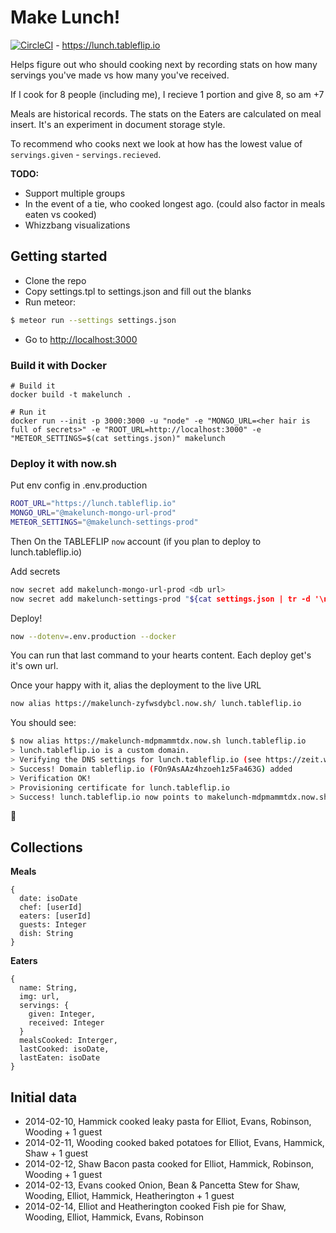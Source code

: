 # Make Lunch!

[![CircleCI](https://circleci.com/gh/tableflip/makelunch.svg?style=svg)](https://circleci.com/gh/tableflip/makelunch) - https://lunch.tableflip.io

Helps figure out who should cooking next by recording stats on how many servings you've made vs how many you've received.

If I cook for 8 people (including me), I recieve 1 portion and give 8, so am +7

Meals are historical records. The stats on the Eaters are calculated on meal insert. It's an experiment in document storage style.

To recommend who cooks next we look at how has the lowest value of `servings.given` - `servings.recieved`.

**TODO:**
- Support multiple groups
- In the event of a tie, who cooked longest ago. (could also factor in meals eaten vs cooked)
- Whizzbang visualizations

## Getting started

- Clone the repo
- Copy settings.tpl to settings.json and fill out the blanks
- Run meteor:
```bash
$ meteor run --settings settings.json
```
- Go to [http://localhost:3000](http://localhost:3000)

### Build it with Docker

```
# Build it
docker build -t makelunch .

# Run it
docker run --init -p 3000:3000 -u "node" -e "MONGO_URL=<her hair is full of secrets>" -e "ROOT_URL=http://localhost:3000" -e "METEOR_SETTINGS=$(cat settings.json)" makelunch
```

### Deploy it with now.sh

Put env config in .env.production
```sh
ROOT_URL="https://lunch.tableflip.io"
MONGO_URL="@makelunch-mongo-url-prod"
METEOR_SETTINGS="@makelunch-settings-prod"
```

Then On the TABLEFLIP `now` account (if you plan to deploy to lunch.tableflip.io)

Add secrets
```sh
now secret add makelunch-mongo-url-prod <db url>
now secret add makelunch-settings-prod "${cat settings.json | tr -d '\n'}"
```

Deploy!
```sh
now --dotenv=.env.production --docker
```

You can run that last command to your hearts content. Each deploy get's it's own url.

Once your happy with it, alias the deployment to the live URL
```sh
now alias https://makelunch-zyfwsdybcl.now.sh/ lunch.tableflip.io
```

You should see:

```sh
$ now alias https://makelunch-mdpmammtdx.now.sh lunch.tableflip.io
> lunch.tableflip.io is a custom domain.
> Verifying the DNS settings for lunch.tableflip.io (see https://zeit.world for help)
> Success! Domain tableflip.io (FOn9AsAAz4hzoeh1z5Fa463G) added
> Verification OK!
> Provisioning certificate for lunch.tableflip.io
> Success! lunch.tableflip.io now points to makelunch-mdpmammtdx.now.sh! [29s]
```

:rocket:

## Collections

**Meals**
```
{
  date: isoDate
  chef: [userId]
  eaters: [userId]
  guests: Integer
  dish: String
}
```

**Eaters**
```
{
  name: String,
  img: url,
  servings: {
    given: Integer,
    received: Integer
  }
  mealsCooked: Interger,
  lastCooked: isoDate,
  lastEaten: isoDate
}
```

## Initial data

- 2014-02-10, Hammick cooked leaky pasta for Elliot, Evans, Robinson, Wooding + 1 guest
- 2014-02-11, Wooding cooked baked potatoes for Elliot, Evans, Hammick, Shaw + 1 guest
- 2014-02-12, Shaw Bacon pasta cooked for Elliot, Hammick, Robinson, Wooding + 1 guest
- 2014-02-13, Evans cooked Onion, Bean & Pancetta Stew for Shaw, Wooding, Elliot, Hammick, Heatherington + 1 guest
- 2014-02-14, Elliot and Heatherington cooked Fish pie for Shaw, Wooding, Elliot, Hammick, Evans, Robinson
